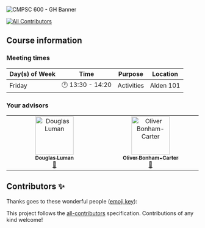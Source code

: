 ![CMPSC 600 - GH Banner](https://github.com/user-attachments/assets/ccdf7c18-e758-4d23-a7fe-e6413f513cb4)
<!-- ALL-CONTRIBUTORS-BADGE:START - Do not remove or modify this section -->
[![All Contributors](https://img.shields.io/badge/all_contributors-2-orange.svg?style=flat-square)](#contributors-)
<!-- ALL-CONTRIBUTORS-BADGE:END -->

## Course information

### Meeting times

|Day(s) of Week            |Time          |Purpose     |Location                        |
|--------------------------|--------------|------------|--------------------------------|
|Friday                    |🕐 13:30 - 14:20 |Activities   |Alden 101                   |

### Your advisors

<!-- ALL-CONTRIBUTORS-LIST:START - Do not remove or modify this section -->
<!-- prettier-ignore-start -->
<!-- markdownlint-disable -->
<table>
  <tbody>
    <tr>
      <td align="center" valign="top" width="14.28%"><a href="http://www.douglasjluman.com"><img src="https://avatars.githubusercontent.com/u/1552764?v=4?s=100" width="100px;" alt="Douglas Luman"/><br /><sub><b>Douglas Luman</b></sub></a><br /><a href="#ideas-dluman" title="Ideas, Planning, & Feedback">🤔</a></td>
      <td align="center" valign="top" width="14.28%"><a href="https://www.oliverbonhamcarter.com/"><img src="https://avatars.githubusercontent.com/u/31265642?v=4?s=100" width="100px;" alt="Oliver Bonham-Carter"/><br /><sub><b>Oliver Bonham-Carter</b></sub></a><br /><a href="#ideas-obonhamcarter" title="Ideas, Planning, & Feedback">🤔</a></td>
    </tr>
  </tbody>
</table>

<!-- markdownlint-restore -->
<!-- prettier-ignore-end -->

<!-- ALL-CONTRIBUTORS-LIST:END -->

## Contributors ✨

Thanks goes to these wonderful people ([emoji key](https://allcontributors.org/docs/en/emoji-key)):

<!-- ALL-CONTRIBUTORS-LIST:START - Do not remove or modify this section -->
<!-- prettier-ignore-start -->
<!-- markdownlint-disable -->
<!-- markdownlint-restore -->
<!-- prettier-ignore-end -->
<!-- ALL-CONTRIBUTORS-LIST:END -->

This project follows the [all-contributors](https://github.com/all-contributors/all-contributors) specification. Contributions of any kind welcome!